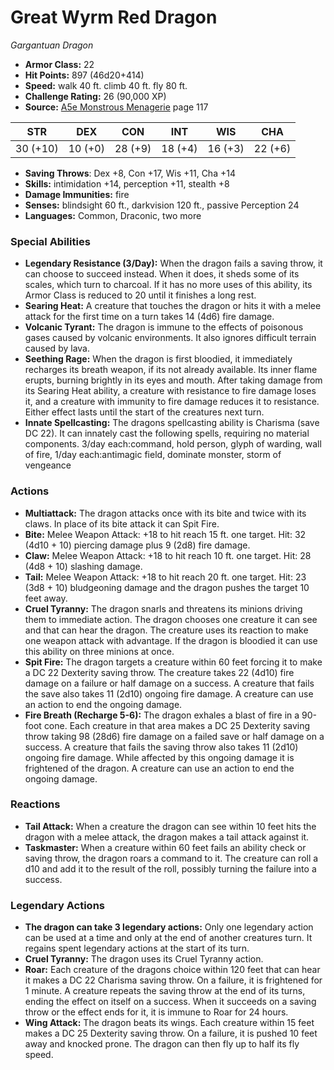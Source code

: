 # Great Wyrm Red Dragon

*Gargantuan* *Dragon*

- **Armor Class:** 22
- **Hit Points:** 897 (46d20+414)
- **Speed:** walk 40 ft. climb 40 ft. fly 80 ft.
- **Challenge Rating:** 26 (90,000 XP)
- **Source:** [A5e Monstrous Menagerie](https://enpublishingrpg.com/products/level-up-monstrous-menagerie-a5e) page 117

| STR | DEX | CON | INT | WIS | CHA |
| --- | --- | --- | --- | --- | --- |
| 30 (+10) | 10 (+0) | 28 (+9) | 18 (+4) | 16 (+3) | 22 (+6) |

- **Saving Throws**: Dex +8, Con +17, Wis +11, Cha +14
- **Skills:** intimidation +14, perception +11, stealth +8
- **Damage Immunities:** fire
- **Senses:** blindsight 60 ft., darkvision 120 ft., passive Perception 24
- **Languages:** Common, Draconic, two more
### Special Abilities
- **Legendary Resistance (3/Day):** When the dragon fails a saving throw, it can choose to succeed instead. When it does, it sheds some of its scales, which turn to charcoal. If it has no more uses of this ability, its Armor Class is reduced to 20 until it finishes a long rest.
- **Searing Heat:** A creature that touches the dragon or hits it with a melee attack for the first time on a turn takes 14 (4d6) fire damage.
- **Volcanic Tyrant:** The dragon is immune to the effects of poisonous gases caused by volcanic environments. It also ignores difficult terrain caused by lava.
- **Seething Rage:** When the dragon is first bloodied, it immediately recharges its breath weapon, if its not already available. Its inner flame erupts, burning brightly in its eyes and mouth. After taking damage from its Searing Heat ability, a creature with resistance to fire damage loses it, and a creature with immunity to fire damage reduces it to resistance. Either effect lasts until the start of the creatures next turn.
- **Innate Spellcasting:** The dragons spellcasting ability is Charisma (save DC 22). It can innately cast the following spells, requiring no material components. 3/day each:command, hold person, glyph of warding, wall of fire,  1/day each:antimagic field, dominate monster, storm of vengeance
### Actions
- **Multiattack:** The dragon attacks once with its bite and twice with its claws. In place of its bite attack  it can Spit Fire.
- **Bite:** Melee Weapon Attack: +18 to hit  reach 15 ft.  one target. Hit: 32 (4d10 + 10) piercing damage plus 9 (2d8) fire damage.
- **Claw:** Melee Weapon Attack: +18 to hit  reach 10 ft.  one target. Hit: 28 (4d8 + 10) slashing damage.
- **Tail:** Melee Weapon Attack: +18 to hit  reach 20 ft.  one target. Hit: 23 (3d8 + 10) bludgeoning damage  and the dragon pushes the target 10 feet away.
- **Cruel Tyranny:** The dragon snarls and threatens its minions  driving them to immediate action. The dragon chooses one creature it can see and that can hear the dragon. The creature uses its reaction to make one weapon attack with advantage. If the dragon is bloodied  it can use this ability on three minions at once.
- **Spit Fire:** The dragon targets a creature within 60 feet  forcing it to make a DC 22 Dexterity saving throw. The creature takes 22 (4d10) fire damage on a failure or half damage on a success. A creature that fails the save also takes 11 (2d10) ongoing fire damage. A creature can use an action to end the ongoing damage.
- **Fire Breath (Recharge 5-6):** The dragon exhales a blast of fire in a 90-foot cone. Each creature in that area makes a DC 25 Dexterity saving throw  taking 98 (28d6) fire damage on a failed save or half damage on a success. A creature that fails the saving throw also takes 11 (2d10) ongoing fire damage. While affected by this ongoing damage  it is frightened of the dragon. A creature can use an action to end the ongoing damage.
### Reactions
- **Tail Attack:** When a creature the dragon can see within 10 feet hits the dragon with a melee attack, the dragon makes a tail attack against it.
- **Taskmaster:** When a creature within 60 feet fails an ability check or saving throw, the dragon roars a command to it. The creature can roll a d10 and add it to the result of the roll, possibly turning the failure into a success.


### Legendary Actions
- **The dragon can take 3 legendary actions:** Only one legendary action can be used at a time and only at the end of another creatures turn. It regains spent legendary actions at the start of its turn.
- **Cruel Tyranny:** The dragon uses its Cruel Tyranny action.
- **Roar:** Each creature of the dragons choice within 120 feet that can hear it makes a DC 22 Charisma saving throw. On a failure, it is frightened for 1 minute. A creature repeats the saving throw at the end of its turns, ending the effect on itself on a success. When it succeeds on a saving throw or the effect ends for it, it is immune to Roar for 24 hours.
- **Wing Attack:** The dragon beats its wings. Each creature within 15 feet makes a DC 25 Dexterity saving throw. On a failure, it is pushed 10 feet away and knocked prone. The dragon can then fly up to half its fly speed.

